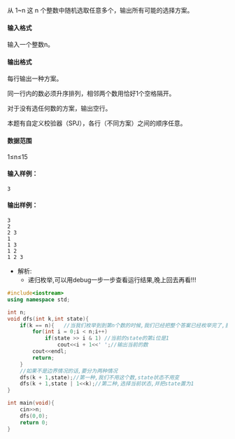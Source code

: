 从 1~n 这 n 个整数中随机选取任意多个，输出所有可能的选择方案。

#### 输入格式

输入一个整数n。

#### 输出格式

每行输出一种方案。

同一行内的数必须升序排列，相邻两个数用恰好1个空格隔开。

对于没有选任何数的方案，输出空行。

本题有自定义校验器（SPJ），各行（不同方案）之间的顺序任意。

#### 数据范围

1≤n≤15

#### 输入样例：

```
3
```

#### 输出样例：

```
3
2
2 3
1
1 3
1 2
1 2 3
```



- 解析:
  - 递归枚举,可以用debug一步一步查看运行结果,晚上回去再看!!!

```c++
#include<iostream>
using namespace std;

int n;
void dfs(int k,int state){
    if(k == n){   //当我们枚举到到第n个数的时候,我们已经把整个答案已经枚举完了,我们把答案遍历一遍就可以了
        for(int i = 0;i < n;i++)
            if(state >> i & 1) //当前的state的第i位是1
                cout<<i + 1<<' ';//输出当前的数
        cout<<endl;
        return;
    }
    //如果不是边界情况的话,要分为两种情况
    dfs(k + 1,state);//第一种,我们不用这个数,state状态不用变
    dfs(k + 1,state | 1<<k);//第二种,选择当前状态,并把state置为1
}

int main(void){
    cin>>n;
    dfs(0,0);
    return 0;
}
```

